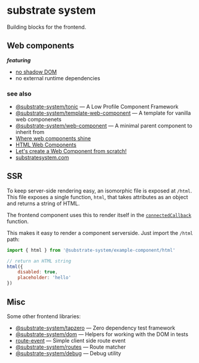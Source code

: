 # substrate system

Building blocks for the frontend.

## Web components

__*featuring*__

* [no shadow DOM](https://gomakethings.com/the-shadow-dom-is-an-antipattern/)
* no external runtime dependencies

### see also

* [@substrate-system/tonic](https://github.com/substrate-system/tonic) &mdash;
A Low Profile Component Framework
* [@substrate-system/template-web-component](https://github.com/substrate-system/template-web-component)
&mdash;  A template for vanilla web componenets
* [@substrate-system/web-component](https://github.com/substrate-system/web-component)
&mdash; A minimal parent component to inherit from
* [Where web components shine](https://daverupert.com/2024/10/super-web-components-sunshine/)
* [HTML Web Components](https://gomakethings.com/html-web-components/)
* [Let's create a Web Component from scratch!](https://gomakethings.com/lets-create-a-web-component-from-scratch/)
* <a rel="me" href="https://substratesystem.com/">substratesystem.com</a>

## SSR

To keep server-side rendering easy, an isomorphic file is exposed at `/html`.
This file exposes a single function, `html`, that takes attributes as an object
and returns a string of HTML.

The frontend component uses this to render itself in the
[`connectedCallback`](https://developer.mozilla.org/en-US/docs/Web/API/Web_components/Using_custom_elements#custom_element_lifecycle_callbacks)
function.

This makes it easy to render a component serverside. Just import the
`/html` path:

```js
import { html } from '@substrate-system/example-component/html'

// return an HTML string
html({
    disabled: true,
    placeholder: 'hello'
})
```


## Misc

Some other frontend libraries:

* [@substrate-system/tapzero](https://github.com/substrate-system/tapzero) &mdash;
Zero dependency test framework
* [@substrate-system/dom](https://github.com/substrate-system/dom) &mdash; Helpers
for working with the DOM in tests
* [route-event](https://github.com/substrate-system/route-event) &mdash; Simple
client side route event
* [@substrate-system/routes](https://github.com/substrate-system/routes) &mdash;
Route matcher
* [@substrate-system/debug](https://github.com/substrate-system/debug) &mdash;
Debug utility
